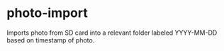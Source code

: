 # photo-import

Imports photo from SD card into a relevant folder labeled YYYY-MM-DD based on timestamp of photo. 
